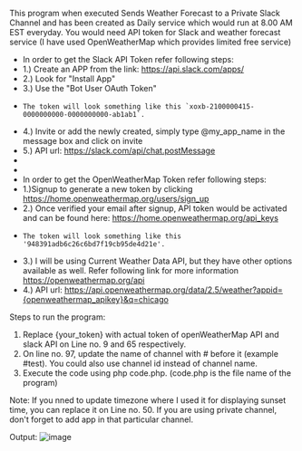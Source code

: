 This program when executed Sends Weather Forecast to a Private Slack Channel and has been created as Daily service which would run at 8.00 AM EST everyday.
You would need API token for Slack and weather forecast service (I have used OpenWeatherMap which provides limited free service)

 * In order to get the Slack API Token refer following steps:
 * 1.) Create an APP from the link: https://api.slack.com/apps/
 * 2.) Look for "Install App"
 * 3.) Use the "Bot User OAuth Token"
 *     The token will look something like this `xoxb-2100000415-0000000000-0000000000-ab1ab1`.
 * 4.) Invite or add the newly created, simply type @my_app_name in the message box and click on invite
 * 5.) API url: https://slack.com/api/chat.postMessage
 *
 * 
 * In order to get the OpenWeatherMap Token refer following steps:
 * 1.)Signup to generate a new token by clicking https://home.openweathermap.org/users/sign_up
 * 2.) Once verified your email after signup, API token would be activated and can be found here: https://home.openweathermap.org/api_keys
 *     The token will look something like this '948391adb6c26c6bd7f19cb95de4d21e'.
 * 3.) I will be using Current Weather Data API, but they have other options available as well. Refer following link for more information https://openweathermap.org/api
 * 4.) API url: https://api.openweathermap.org/data/2.5/weather?appid={openweathermap_apikey}&q=chicago


Steps to run the program:
1. Replace {your_token} with actual token of openWeatherMap API and slack API on Line no. 9 and 65 respectively.
2. On line no. 97, update the name of channel with # before it (example #test). You could also use channel id instead of channel name.
3. Execute the code using php code.php. (code.php is the file name of the program)

Note:
If you nned to update timezone where I used it for displaying sunset time, you can replace it on Line no. 50.
If you are using private channel, don't forget to add app in that particular channel.

Output:
![image](https://user-images.githubusercontent.com/13583745/166564106-749d26af-d4b3-4544-8781-5e6679524a3b.png)
